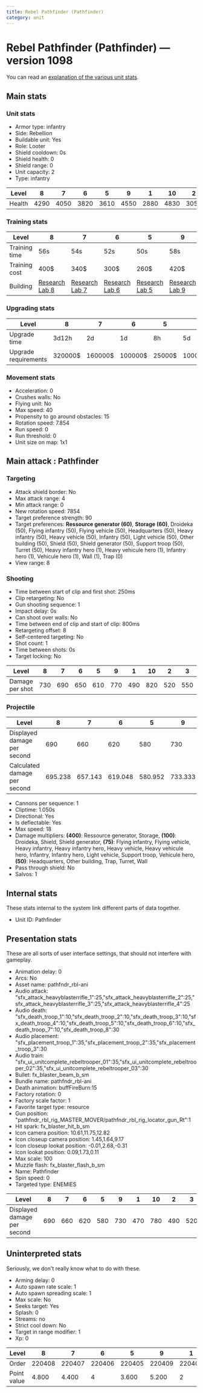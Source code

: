 ```yaml
---
title: Rebel Pathfinder (Pathfinder)
category: unit
---
```


# Rebel Pathfinder (Pathfinder) — version 1098

You can read an [explanation  of the various unit stats](unitexplained.md).

## Main stats

### Unit stats

  * Armor type: infantry
  * Side: Rebellion
  * Buildable unit: Yes
  * Role: Looter
  * Shield cooldown: 0s
  * Shield health: 0
  * Shield range: 0
  * Unit capacity: 2
  * Type: infantry

|Level |8   |7   |6   |5   |9   |1   |10  |2   |3   |4   |
|------|----|----|----|----|----|----|----|----|----|----|
|Health|4290|4050|3820|3610|4550|2880|4830|3050|3220|3410|


### Training stats

|Level        |8                                     |7                                     |6                                     |5                                     |9                                     |1                               |10                                     |2                                     |3                                     |4                                     |
|-------------|--------------------------------------|--------------------------------------|--------------------------------------|--------------------------------------|--------------------------------------|--------------------------------|---------------------------------------|--------------------------------------|--------------------------------------|--------------------------------------|
|Training time|56s                                   |54s                                   |52s                                   |50s                                   |58s                                   |46s                             |1m                                     |47s                                   |48s                                   |49s                                   |
|Training cost|400$                                  |340$                                  |300$                                  |260$                                  |420$                                  |220$                            |460$                                   |230$                                  |240$                                  |250$                                  |
|Building     |[Research Lab 8](rebelOffenseLab.html)|[Research Lab 7](rebelOffenseLab.html)|[Research Lab 6](rebelOffenseLab.html)|[Research Lab 5](rebelOffenseLab.html)|[Research Lab 9](rebelOffenseLab.html)|[Barracks 4](rebelBarracks.html)|[Research Lab 10](rebelOffenseLab.html)|[Research Lab 2](rebelOffenseLab.html)|[Research Lab 3](rebelOffenseLab.html)|[Research Lab 4](rebelOffenseLab.html)|


### Upgrading stats

|Level               |8      |7      |6      |5     |9       |1    |10      |2    |3    |4     |
|--------------------|-------|-------|-------|------|--------|-----|--------|-----|-----|------|
|Upgrade time        |3d12h  |2d     |1d     |8h    |5d      |0s   |1w1d    |15m  |1h   |3h30m |
|Upgrade requirements|320000$|160000$|100000$|25000$|1000000$|2500$|1750000$|3000$|6000$|12500$|


### Movement stats

  * Acceleration: 0
  * Crushes walls: No
  * Flying unit: No
  * Max speed: 40
  * Propensity to go around obstacles: 15
  * Rotation speed: 7.854
  * Run speed: 0
  * Run threshold: 0
  * Unit size on map: 1x1

## Main attack : Pathfinder

### Targeting

  * Attack shield border: No
  * Max attack range: 4
  * Min attack range: 0
  * New rotation speed: 7854
  * Target preference strength: 90
  * Target preferences: **Ressource generator (60)**, **Storage (60)**, Droideka (50), Flying infantry (50), Flying vehicle (50), Headquarters (50), Heavy infantry (50), Heavy vehicle (50), Infantry (50), Light vehicle (50), Other building (50), Shield (50), Shield generator (50), Support troop (50), Turret (50), Heavy infantry hero (1), Heavy vehicule hero (1), Infantry hero (1), Vehicule hero (1), Wall (1), Trap (0)
  * View range: 8

### Shooting

  * Time between start of clip and first shot: 250ms
  * Clip retargeting: No
  * Gun shooting sequence: 1
  * Impact delay: 0s
  * Can shoot over walls: No
  * Time between end of clip and start of clip: 800ms
  * Retargeting offset: 8
  * Self-centered targeting: No
  * Shot count: 1
  * Time between shots: 0s
  * Target locking: No

|Level          |8  |7  |6  |5  |9  |1  |10 |2  |3  |4  |
|---------------|---|---|---|---|---|---|---|---|---|---|
|Damage per shot|730|690|650|610|770|490|820|520|550|580|


### Projectile

|Level                       |8      |7      |6      |5      |9      |1      |10     |2      |3      |4      |
|----------------------------|-------|-------|-------|-------|-------|-------|-------|-------|-------|-------|
|Displayed damage per second |690    |660    |620    |580    |730    |470    |780    |490    |520    |550    |
|Calculated damage per second|695.238|657.143|619.048|580.952|733.333|466.667|780.952|495.238|523.810|552.381|


  * Cannons per sequence: 1
  * Cliptime: 1.050s
  * Directional: Yes
  * Is deflectable: Yes
  * Max speed: 18
  * Damage multipliers: **(400)**: Ressource generator, Storage, **(100)**: Droideka, Shield, Shield generator, **(75)**: Flying infantry, Flying vehicle, Heavy infantry, Heavy infantry hero, Heavy vehicle, Heavy vehicule hero, Infantry, Infantry hero, Light vehicle, Support troop, Vehicule hero, **(50)**: Headquarters, Other building, Trap, Turret, Wall
  * Pass through shield: No
  * Salvos: 1

## Internal stats

These stats internal to the system link different parts of data together.

  * Unit ID: Pathfinder

## Presentation stats

These are all sorts of user interface settings, that should not interfere with gameplay.

  * Animation delay: 0
  * Arcs: No
  * Asset name: pathfndr_rbl-ani
  * Audio attack: "sfx_attack_heavyblasterrifle_1":25,"sfx_attack_heavyblasterrifle_2":25,"sfx_attack_heavyblasterrifle_3":25,"sfx_attack_heavyblasterrifle_4":25
  * Audio death: "sfx_death_troop_1":10,"sfx_death_troop_2":10,"sfx_death_troop_3":10,"sfx_death_troop_4":10,"sfx_death_troop_5":10,"sfx_death_troop_6":10,"sfx_death_troop_7":10,"sfx_death_troop_8":30
  * Audio placement: "sfx_placement_troop_1":35,"sfx_placement_troop_2":35,"sfx_placement_troop_3":30
  * Audio train: "sfx_ui_unitcomplete_rebeltrooper_01":35,"sfx_ui_unitcomplete_rebeltrooper_02":35,"sfx_ui_unitcomplete_rebeltrooper_03":30
  * Bullet: fx_blaster_beam_b_sm
  * Bundle name: pathfndr_rbl-ani
  * Death animation: buffFireBurn:15
  * Factory rotation: 0
  * Factory scale factor: 1
  * Favorite target type: resource
  * Gun position: "pathfndr_rbl_rig_MASTER_MOVER/pathfndr_rbl_rig_locator_gun_Rt":1
  * Hit spark: fx_blaster_hit_b_sm
  * Icon camera position: 10.61,11.75,12.82
  * Icon closeup camera position: 1.45,1.64,9.17
  * Icon closeup lookat position: -0.01,2.68,-0.31
  * Icon lookat position: 0.09,1.73,0.11
  * Max scale: 100
  * Muzzle flash: fx_blaster_flash_b_sm
  * Name: Pathfinder
  * Spin speed: 0
  * Targeted type: ENEMIES

|Level                      |8  |7  |6  |5  |9  |1  |10 |2  |3  |4  |
|---------------------------|---|---|---|---|---|---|---|---|---|---|
|Displayed damage per second|690|660|620|580|730|470|780|490|520|550|


## Uninterpreted stats

Seriously, we don't really know what to do with these.

  * Arming delay: 0
  * Auto spawn rate scale: 1
  * Auto spawn spreading scale: 1
  * Max scale: No
  * Seeks target: Yes
  * Splash: 0
  * Streams: no
  * Strict cool down: No
  * Target in range modifier: 1
  * Xp: 0

|Level      |8     |7     |6     |5     |9     |1     |10    |2     |3     |4     |
|-----------|------|------|------|------|------|------|------|------|------|------|
|Order      |220408|220407|220406|220405|220409|220401|220410|220402|220403|220404|
|Point value|4.800 |4.400 |4     |3.600 |5.200 |2     |6     |2.400 |2.800 |3.200 |


